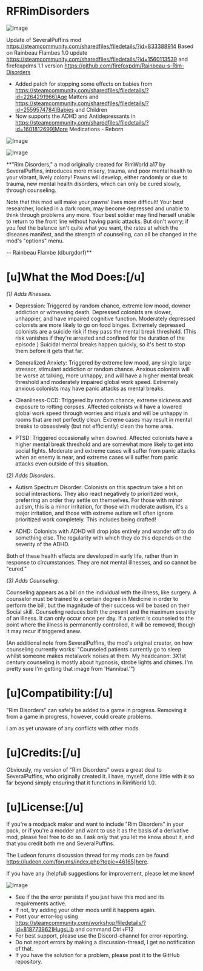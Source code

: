 # RFRimDisorders

![Image](https://i.imgur.com/buuPQel.png)

Update of SeveralPuffins mod
https://steamcommunity.com/sharedfiles/filedetails/?id=833388914
Based on Rainbeau Flambes 1.0 update
https://steamcommunity.com/sharedfiles/filedetails/?id=1560113539
and firefoxpdms 1.1 version
https://github.com/firefoxpdm/Rainbeau-s-Rim-Disorders

- Added patch for stopping some effects on babies from https://steamcommunity.com/sharedfiles/filedetails/?id=2264291966]Age Matters and https://steamcommunity.com/sharedfiles/filedetails/?id=2559574784]Babies and Children
- Now supports the ADHD and Antidepressants in https://steamcommunity.com/sharedfiles/filedetails/?id=1601812699]More Medications - Reborn

![Image](https://i.imgur.com/pufA0kM.png)

	
![Image](https://i.imgur.com/Z4GOv8H.png)


**"Rim Disorders," a mod originally created for RimWorld a17 by SeveralPuffins, introduces more misery, trauma, and poor mental health to your vibrant, lively colony! Pawns will develop, either randomly or due to trauma, new mental health disorders, which can only be cured slowly, through counseling. 

Note that this mod will make your pawns' lives more difficult! Your best researcher, locked in a dark room, may become depressed and unable to think through problems any more. Your best soldier may find herself unable to return to the front line without having panic attacks. But don't worry; if you feel the balance isn't quite what you want, the rates at which the diseases manifest, and the strength of counseling, can all be changed in the mod's "options" menu.

-- Rainbeau Flambe (dburgdorf)**

# **[u]What the Mod Does:[/u]**


*(1) Adds Illnesses.*
  
- Depression: Triggered by random chance, extreme low mood, downer addiction or witnessing death. Depressed colonists are slower, unhappier, and have impaired cognitive function. Moderately depressed colonists are more likely to go on food binges. Extremely depressed colonists are a suicide risk if they pass the mental break threshold. (This risk vanishes if they're arrested and confined for the duration of the episode.) Suicidal mental breaks happen quickly, so it's best to stop them before it gets that far.
   				
- Generalized Anxiety: Triggered by extreme low mood, any single large stressor, stimulant addiction or random chance. Anxious colonists will be worse at talking, more unhappy, and will have a higher mental break threshold and moderately impaired global work speed. Extremely anxious colonists may have panic attacks as mental breaks. 
  
- Cleanliness-OCD: Triggered by random chance, extreme sickness and exposure to rotting corpses. Affected colonists will have a lowered global work speed through worries and rituals and will be unhappy in rooms that are not perfectly clean. Extreme cases may result in mental breaks to obsessively (but not efficiently) clean the home area.
  
- PTSD: Triggered occasionally when downed. Affected colonists have a higher mental break threshold and are somewhat more likely to get into social fights. Moderate and extreme cases will suffer from panic attacks when an enemy is near, and extreme cases will suffer from panic attacks even outside of this situation.

*(2) Adds Disorders.*

- Autism Spectrum Disorder: Colonists on this spectrum take a hit on social interactions. They also react negatively to prioritized work, preferring an order they settle on themselves. For those with minor autism, this is a minor irritation, for those with moderate autism, it's a major irritation, and those with extreme autism will often ignore prioritized work completely. This includes being drafted!

- ADHD: Colonists with ADHD will drop jobs entirely and wander off to do something else. The regularity with which they do this depends on the severity of the ADHD.

Both of these health effects are developed in early life, rather than in response to circumstances. They are not mental illnesses, and so cannot be "cured."

*(3) Adds Counseling.*

Counseling appears as a bill on the individual with the illness, like surgery. A counselor must be trained to a certain degree in Medicine in order to perform the bill, but the magnitude of their success will be based on their Social skill. Counseling reduces both the present and the maximum severity of an illness. It can only occur once per day. If a patient is counseled to the point where the illness is permanently controlled, it will be removed, though it may recur if triggered anew.	

(An additional note from SeveralPuffins, the mod's original creator, on how counseling currently works: "Counseled patients currently go to sleep whilst someone makes metalwork noises at them. My headcanon: 3X1st century counseling is mostly about hypnosis, strobe lights and chimes. I'm pretty sure I'm getting that image from 'Hannibal.'")
  
# **[u]Compatibility:[/u]**


"Rim Disorders" can safely be added to a game in progress. Removing it from a game in progress, however, could create problems.

I am as yet unaware of any conflicts with other mods.

# **[u]Credits:[/u]**


Obviously, my version of "Rim Disorders" owes a great deal to SeveralPuffins, who originally created it. I have, myself, done little with it so far beyond simply ensuring that it functions in RimWorld 1.0.

# **[u]License:[/u]**


If you're a modpack maker and want to include "Rim Disorders" in your pack, or if you're a modder and want to use it as the basis of a derivative mod, please feel free to do so. I ask only that you let me know about it, and that you credit both me and SeveralPuffins. 

The Ludeon forums discussion thread for my mods can be found https://ludeon.com/forums/index.php?topic=46165]here.

If you have any (helpful) suggestions for improvement, please let me know!

![Image](https://i.imgur.com/PwoNOj4.png)



-  See if the the error persists if you just have this mod and its requirements active.
-  If not, try adding your other mods until it happens again.
-  Post your error-log using https://steamcommunity.com/workshop/filedetails/?id=818773962]HugsLib and command Ctrl+F12
-  For best support, please use the Discord-channel for error-reporting.
-  Do not report errors by making a discussion-thread, I get no notification of that.
-  If you have the solution for a problem, please post it to the GitHub repository.




